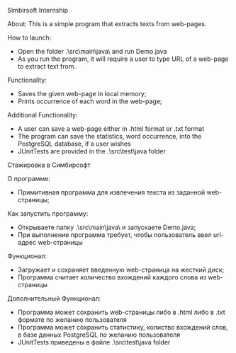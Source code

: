 Simbirsoft Internship

About:
This is a simple program that extracts texts from web-pages.

How to launch:
- Open the folder .\src\main\java\ and run Demo.java
- As you run the program, it will require a user to type URL of a web-page to extract text from.

Functionality:
- Saves the given web-page in local memory;
- Prints occurrence of each word in the web-page;
 
Additional Functionality:
- A user can save a web-page either in .html format or .txt format
- The program can save the statistics, word occurrence, into the PostgreSQL database, if a user wishes
- JUnitTests are provided in the .\src\test\java folder

Стажировка в Симбирсофт

О программе:
- Примитивная программа для извлечения текста из заданной web-страницы;

Как запустить программу:
- Открываете папку .\src\main\java\ и запускаете Demo.java;
- При выполнение программа требует, чтобы пользователь ввел url-адрес web-страницы

Функционал:
- Загружает и сохраняет введенную web-страница на жесткий диск;
- Программа считает количество вхождений каждого слова из web-страницы 

Дополнительный Функционал:
- Программа может сохранить web-страницы либо в .html либо в .txt формате по желанию пользователя
- Программа может сохранить статистику, колиство вхождений слов, в базе данных PostgreSQL по желанию пользователя
- JUnitTests приведены в файле .\src\test\java folder